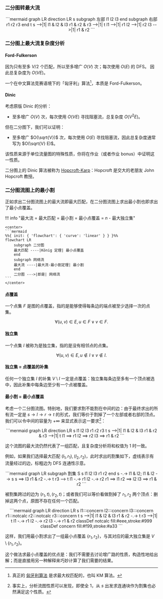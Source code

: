 ### 二分图转最大流
<center>
```mermaid
graph LR
    direction LR
    s
    subgraph 左部
    l1
    l2
    l3
    end
    subgraph 右部
    r1
    r2
    r3
    end
    t
    s -->|1| l1 & l2 & l3
    r1 & r2 & r3 -->|1| t
    l1 -->|1| r1
    l2 -->|1| r2
    l3 -->|1| r1 & r2
```
</center>

### 二分图上最大流复杂度分析

#### Ford-Fulkerson

因为只有至多 $V / 2$ 个匹配，所以至多增广 $O(V)$ 次；每次使用 $O(E)$ 的 DFS。 因此总复杂度为 $O(VE)$。

一个在中文算法竞赛语境下的「匈牙利」算法[^1]，本质是 Ford-Fulkerson。

[^1]: 真正的 [匈牙利算法](https://en.wikipedia.org/wiki/Hungarian_algorithm) 是求最大权匹配的，也叫 KM 算法。

#### Dinic

考虑原版 Dinic 的分析：

* 至多增广 $O(V)$ 次，每次使用 $O(VE)$ 寻找阻塞流，总复杂度 $O(V ^ 2 E)$。 

但在二分图下，我们可以证明：

* 至多增广 $O(\sqrt{V})$ 次，每次使用 $O(E)$ 寻找阻塞流，因此总复杂度通常写为 $O(\sqrt{V} E)$。 

该性质来源于单位流量图的特殊性质，你将在作业（或者作业 bonus）中证明这一性质。

二分图上的 Dinic 算法被称为 [Hopcroft-Karp](https://en.wikipedia.org/wiki/Hopcroft%E2%80%93Karp_algorithm)：Hopcroft 是交大的老朋友 John Hopcroft 教授。

### 二分图流图上的最小割

正如求出二分图流图上的最大流即最大匹配，在二分图流图上求出最小割也即求出了最小点覆盖。

!!! info "最大流 = 最大匹配 = 最小割 = 最小点覆盖 = $n$ - 最大独立集"
    
    <center>
    ```mermaid
    %%{ init: { 'flowchart': { 'curve': 'linear' } } }%%
    flowchart LR
        subgraph 二分图
        最大匹配 ----|König 定理| 最小点覆盖
        end
        subgraph 网络流
        最大流 ----|最大流-最小割定理| 最小割
        end
        二分图 --->|即是| 网络流
    ```
    </center>

#### 点覆盖

一个点集 $F$ 是图的点覆盖，指的是能够使得每条边的端点被至少选择一次的点集。

$$ \forall (u, v) \in E, u \in F \lor v \in F.$$

#### 独立集

一个点集 $I$ 被称为是独立集，指的是没有相邻点的点集。

$$ \forall (u, v) \in E, u \notin I \lor v \notin I.$$

#### 独立集 = 点覆盖的补集

任何一个独立集 $I$ 的补集 $V \setminus I$ 一定是点覆盖：独立集每条边至多有一个顶点被选中，因此补集中每条边至少有一个点被覆盖。


#### 最小割 = 最小点覆盖

考虑一个二分图流图。特别地，我们要求割不能割在中间的边：由于最终求出的所有流一定是 $s\rightarrow l \rightarrow r \rightarrow t$ 的形式，我们等价于割掉了一个左部或者右部的顶点。
我们可以令中间的容量为 $+\infty$ 来显式表示这一要求[^2]：
[^2]: 事实上，分析流图性质可以发现，即使全 $1$，从 $s$ 出发求连通块作为割集也必然满足这个性质。

<center>
```mermaid
graph LR
    direction LR
    s
    l1
    l2
    l3
    r1
    r2
    r3
    t
    s -->|1| l1 & l2 & l3
    r1 & r2 & r3 -->|1| t
    l1 ==> r1
    l2 ==> r2
    l3 ==> r1 & r2
```
</center>

这个流图的最大流仍然代表了一组匹配，且复杂度分析将和权值为 $1$ 时一致。


例如，如果我们选择最大匹配 $(l_1, r_1), (l_2, r_2)$，此时求出的割集如下，虚线表示有流量经过的边，标粗边为 DFS 连通性示意。

<center>
```mermaid
graph LR
    subgraph 割集 S
    s
    l1
    l2
    l3
    r1
    r2
    end
    s -.-> l1 & l2;
    l1 & l2 --> s
    s ==> l3
    r1 & r2 -.-> t
    r3 --> t
    l1 -.-> r1
    l2 -.-> r2
    r1 ==> l1
    r2 ==> l2
    l3 ==> r1 & r2
```
</center>

被割集跨过的边为 $(r_1, t), (r_2, t)$；或者我们可以等价看做割掉了 $r_1, r_2$ 两个顶点：删掉这两个点，原图不存在任何一个匹配。

<center>
```mermaid
graph LR
    direction LR
    s
    l1:::concern
    l2:::concern
    l3:::concern
    r1:::notcalc
    r2:::notcalc
    r3:::concern
    t
    s -->|1| l1 & l2 & l3
    r1 & r2 -.-> t
    r3 -->|1| t
    l1 -.-> r1
    l2 -.-> r2
    l3 -.-> r1 & r2
    classDef notcalc fill:#eee,stroke:#999
    classDef concern fill:#f99,stroke:#a33
```
</center>

这样，我们用最小割求出了一组最小点覆盖 $\{r_1, r_2\}$，与其对应的最大独立集是 $V \setminus \{r_1, r_2\}$。

这个做法求最小点覆盖的优点是：我们不需要去讨论增广路的性质，构造性地给出解；而是直接用另一种解释来巧妙计算了我们需要的结果。
